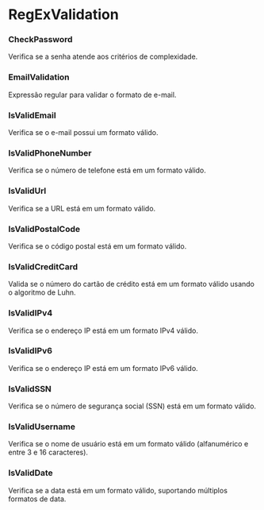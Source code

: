 # RegExValidation
### CheckPassword
Verifica se a senha atende aos critérios de complexidade.
### EmailValidation
Expressão regular para validar o formato de e-mail.
### IsValidEmail
Verifica se o e-mail possui um formato válido.
### IsValidPhoneNumber
Verifica se o número de telefone está em um formato válido.
### IsValidUrl
Verifica se a URL está em um formato válido.
### IsValidPostalCode
Verifica se o código postal está em um formato válido.
### IsValidCreditCard
Valida se o número do cartão de crédito está em um formato válido usando o algoritmo de Luhn.
### IsValidIPv4
Verifica se o endereço IP está em um formato IPv4 válido.
### IsValidIPv6
Verifica se o endereço IP está em um formato IPv6 válido.
### IsValidSSN
Verifica se o número de segurança social (SSN) está em um formato válido.
### IsValidUsername
Verifica se o nome de usuário está em um formato válido (alfanumérico e entre 3 e 16 caracteres).
### IsValidDate
Verifica se a data está em um formato válido, suportando múltiplos formatos de data.